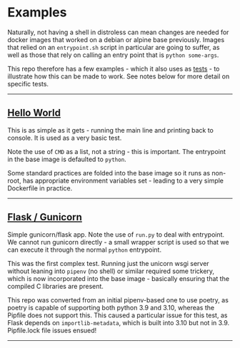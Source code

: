 
# Examples

Naturally, not having a shell in distroless can mean changes are needed for docker images that worked on a debian or alpine base previously. Images that relied on an `entrypoint.sh` script in particular are going to suffer, as well as those that rely on calling an entry point that is `python some-args`.

This repo therefore has a few examples - which it also uses as [tests](./tests/) - to illustrate how this can be made to work. See notes below for more detail on specific tests.

---

## [Hello World](tests/hello-world/)

This is as simple as it gets - running the main line and printing back to console. It is used as a very basic test.

Note the use of `CMD` as a list, not a string - this is important. The entrypoint in the base image is defaulted to `python`.

Some standard practices are folded into the base image so it runs as non-root, has appropriate environment variables set - leading to a very simple Dockerfile in practice.

---

## [Flask / Gunicorn](tests/gunicorn/)

Simple gunicorn/flask app. Note the use of `run.py` to deal with entrypoint. We cannot run gunicorn directly - a small wrapper script is used so that we can execute it through the normal `python` entrypoint.

This was the first complex test. Running just the unicorn wsgi server without leaning into `pipenv` (no shell) or similar required some trickery, which is now incorporated into the base image - basically ensuring that the compiled C libraries are present.

This repo was converted from an initial pipenv-based one to use poetry, as poetry is capable of supporting both python 3.9 and 3.10, whereas the Pipfile does not support this. This caused a particular issue for this test, as Flask depends on `importlib-metadata`, which is built into 3.10 but not in 3.9. Pipfile.lock file issues ensued!

---
